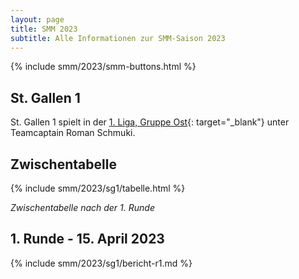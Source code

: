 ```yaml
---
layout: page
title: SMM 2023
subtitle: Alle Informationen zur SMM-Saison 2023
---
```


{% include smm/2023/smm-buttons.html %}

## St. Gallen 1

St. Gallen 1 spielt in der
[1. Liga, Gruppe Ost](https://www.swisschess.ch/smm.html?old=L3R1cm5pZXJlL3NtbS5waHA_YWphaHI9MjAyMyZhcm91bmQ9MSZhbGlnYT0z){:
target="\_blank"} unter Teamcaptain Roman Schmuki.

## Zwischentabelle

{% include smm/2023/sg1/tabelle.html %}

_Zwischentabelle nach der 1. Runde_

## 1. Runde - 15. April 2023

{% include smm/2023/sg1/bericht-r1.md %}

<style>
table th, table td:nth-of-type(4) {
    white-space: nowrap;
}
</style>
